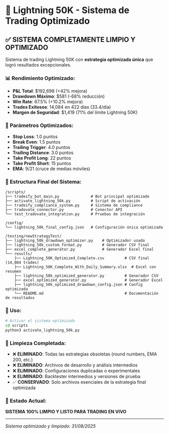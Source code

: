 # 🚀 Lightning 50K - Sistema de Trading Optimizado

## ✅ SISTEMA COMPLETAMENTE LIMPIO Y OPTIMIZADO

Sistema de trading Lightning 50K con **estrategia optimizada única** que logró resultados excepcionales.

### 📊 Rendimiento Optimizado:
- **P&L Total**: $192,698 (+42% mejora)
- **Drawdown Máximo**: $581 (-68% reducción)
- **Win Rate**: 67.5% (+10.2% mejora)
- **Trades Exitosos**: 14,084 en 422 días (33.4/día)
- **Margen de Seguridad**: $1,419 (71% del límite Lightning 50K)

### 🎯 Parámetros Optimizados:
- **Stop Loss**: 1.0 puntos
- **Break Even**: 1.5 puntos
- **Trailing Trigger**: 4.0 puntos
- **Trailing Distance**: 3.0 puntos
- **Take Profit Long**: 22 puntos
- **Take Profit Short**: 15 puntos
- **EMA**: 9/21 (cruce de medias móviles)

### 📁 Estructura Final del Sistema:

```
/scripts/
├── tradeify_bot_main.py              # Bot principal optimizado
├── activate_lightning_50k.py         # Script de activación
├── tradeify_compliance_system.py     # Sistema de compliance
├── tradovate_connector.py            # Conector API
└── test_tradovate_integration.py     # Pruebas de integración

/config/
└── lightning_50k_final_config.json   # Configuración única optimizada

/testing/newStrategyTest/
├── lightning_50k_drawdown_optimizer.py    # Optimizador usado
├── lightning_50k_custom_format.py         # Generador CSV final
├── excel_complete_generator.py            # Generador Excel final
└── results/
    ├── Lightning_50K_Optimized_Complete.csv         # CSV final (14,084 trades)
    ├── Lightning_50K_Complete_With_Daily_Summary.xlsx  # Excel con resumen
    ├── lightning_50k_optimized_generator.py         # Generador CSV
    ├── excel_optimized_generator.py                 # Generador Excel
    ├── lightning_50k_optimized_drawdown_config.json # Config optimizada
    └── README.md                                    # Documentación de resultados
```

### 🚀 Uso:

```bash
# Activar el sistema optimizado
cd scripts
python3 activate_lightning_50k.py
```

### 🧹 Limpieza Completada:
- ❌ **ELIMINADO**: Todas las estrategias obsoletas (round numbers, EMA 200, etc.)
- ❌ **ELIMINADO**: Archivos de desarrollo y análisis intermedios
- ❌ **ELIMINADO**: Configuraciones duplicadas o experimentales
- ❌ **ELIMINADO**: Backtester intermedios y versiones de prueba
- ✅ **CONSERVADO**: Solo archivos esenciales de la estrategia final optimizada

### 🎯 Estado Actual:
**SISTEMA 100% LIMPIO Y LISTO PARA TRADING EN VIVO**

---
*Sistema optimizado y limpiado: 31/08/2025*
